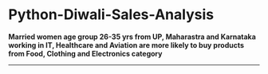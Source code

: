 # Python-Diwali-Sales-Analysis
<b>
Married women age group 26-35 yrs from UP,  Maharastra and Karnataka working in IT, Healthcare and Aviation are more likely to buy products from Food, Clothing and Electronics category
<hr>
</b>

